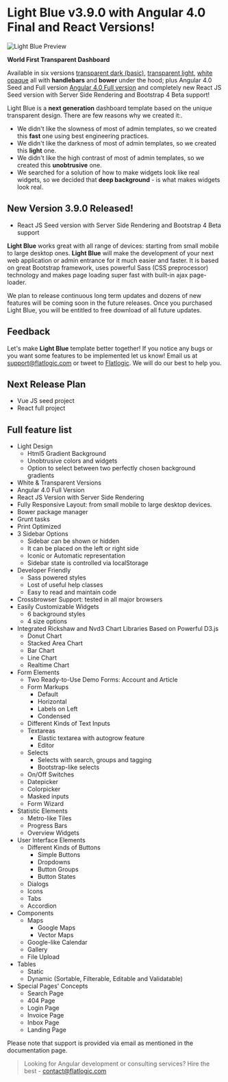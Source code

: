 Light Blue v3.9.0 with Angular 4.0 Final and React Versions!
=========

![Light Blue Preview](http://demo.flatlogic.com/3.9.0/light-blue-preview-2017.png)

**World First Transparent Dashboard**

Available in six versions [transparent dark (basic)](http://demo.flatlogic.com/3.8.0/dark),
 [transparent light](http://demo.flatlogic.com/3.8.0/light),
 [white opaque](http://demo.flatlogic.com/3.8.0/white) all with **handlebars** and **bower** under the hood;
 plus Angular 4.0 Seed and Full version [Angular 4.0 Full version](http://demo.flatlogic.com/3.8.0/a4)
 and completely new React JS Seed version with Server Side Rendering and Bootstrap 4 Beta support!

Light Blue is a **next generation** dashboard template based on the unique transparent design. There are few reasons why we created it:.

  - We didn't like the slowness of most of admin templates, so we created this **fast** one using best engineering practices.
  - We didn't like the darkness of most of admin templates, so we created this **light** one.
  - We didn't like the high contrast of most of admin templates, so we created this **unobtrusive** one.
  - We searched for a solution of how to make widgets look like real widgets, so we decided that **deep background** - is what makes widgets look real.

New Version 3.9.0 Released!
-

- React JS Seed version with Server Side Rendering and Bootstrap 4 Beta support

**Light Blue** works great with all range of devices: starting from small mobile to large desktop ones.
**Light Blue** will make the development of your next web application or admin entrance for it much easier and faster.
It is based on great Bootstrap framework, uses powerful Sass (CSS preprocessor) technology and makes page loading super fast with built-in ajax page-loader.

We plan to release continuous long term updates and dozens of new features will be coming soon in the future releases.
Once you purchased Light Blue, you will be entitled to free download of all future updates.

Feedback
-
Let's make **Light Blue** template better together! If you notice any bugs or you want some features to be implemented let us know!
Email us at [support@flatlogic.com](mailto:support@flatlogic.com) or tweet to [Flatlogic](https://twitter.com/flatlogic). We will do our best to help you.

Next Release Plan
-

  - Vue JS seed project
  - React full project

Full feature list
-

  - Light Design
    *   Html5 Gradient Background
    *   Unobtrusive colors and widgets
    *   Option to select between two perfectly chosen background gradients
  - White & Transparent Versions
  - Angular 4.0 Full Version
  - React JS Version with Server Side Rendering
  - Fully Responsive Layout: from small mobile to large desktop devices.
  - Bower package manager
  - Grunt tasks
  - Print Optimized
  - 3 Sidebar Options
    *   Sidebar can be shown or hidden
    *   It can be placed on the left or right side
    *   Iconic or Automatic representation
    *   Sidebar state is controlled via localStorage
  - Developer Friendly
    *   Sass powered styles
    *   Lost of useful help classes
    *   Easy to read and maintain code
  - Crossbrowser Support: tested in all major browsers
  - Easily Customizable Widgets
    *   6 background styles
    *   4 size options
  - Integrated Rickshaw and Nvd3 Chart Libraries Based on Powerful D3.js
    *   Donut Chart
    *   Stacked Area Chart
    *   Bar Chart
    *   Line Chart
    *   Realtime Chart
  - Form Elements
    *   Two Ready-to-Use Demo Forms: Account and Article
    *   Form Markups
        *   Default
        *   Horizontal
        *   Labels on Left
        *   Condensed
    *   Different Kinds of Text Inputs
    *   Textareas
        *   Elastic textarea with autogrow feature
        *   Editor
    *   Selects
        *   Selects with search, groups and tagging
        *   Bootstrap-like selects
    *   On/Off Switches
    *   Datepicker
    *   Colorpicker
    *   Masked inputs
    *   Form Wizard
  - Statistic Elements
    *   Metro-like Tiles
    *   Progress Bars
    *   Overview Widgets
  - User Interface Elements
    *   Different Kinds of Buttons
        *   Simple Buttons
        *   Dropdowns
        *   Button Groups
        *   Button States
    *   Dialogs
    *   Icons
    *   Tabs
    *   Accordion
  - Components
    *   Maps
        *   Google Maps
        *   Vector Maps
    *   Google-like Calendar
    *   Gallery
    *   File Upload
  - Tables
    *   Static
    *   Dynamic (Sortable, Filterable, Editable and Validatable)
  - Special Pages' Concepts
    *   Search Page
    *   404 Page
    *   Login Page
    *   Invoice Page
    *   Inbox Page
    *   Landing Page


Please note that support is provided via email as mentioned in the documentation page.

> Looking for Angular development or consulting services? Hire the best - [contact@flatlogic.com](mailto:contact@flatlogic.com)